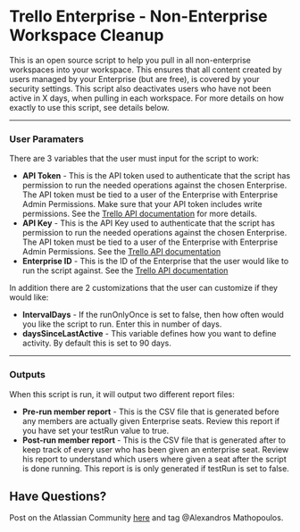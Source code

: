 # Trello Enterprise - Non-Enterprise Workspace Cleanup

This is an open source script to help you pull in all non-enterprise workspaces into your workspace. This ensures that all content created by users managed by your Enterprise (but are free), is covered by your security settings. This script also deactivates users who have not been active in X days, when pulling in each workspace. For more details on how exactly to use this script, see details below. 

---
### User Paramaters 
There are 3 variables that the user must input for the script to work:
- **API Token** - This is the API token used to authenticate that the script has permission to run the needed operations against the chosen Enterprise. The API token must be tied to a user of the Enterprise with Enterprise Admin Permissions. Make sure that your API token includes write permissions. See the [Trello API documentation](https://developer.atlassian.com/cloud/trello/guides/rest-api/api-introduction/)
 for more details. 
- **API Key** - This is the API Key used to authenticate that the script has permission to run the needed operations against the chosen Enterprise. The API token must be tied to a user of the Enterprise with Enterprise Admin Permissions. See the [Trello API documentation](https://developer.atlassian.com/cloud/trello/guides/rest-api/api-introduction/)
- **Enterprise ID** - This is the ID of the Enterprise that the user would like to run the script against. See the [Trello API documentation](https://developer.atlassian.com/cloud/trello/guides/rest-api/api-introduction/)
 
In addition there are 2 customizations that the user can customize if they would like: 
- **IntervalDays** - If the runOnlyOnce is set to false, then how often would you like the script to run. Enter this in number of days. 
- **daysSinceLastActive** - This variable defines how you want to define activity. By default this is set to 90 days. 


---
### Outputs
When this script is run, it will output two different report files:
- **Pre-run member report** - This is the CSV file that is generated before any members are actually given Enterprise seats. Review this report if you have set your testRun value to true.
- **Post-run member report** - This is the CSV file that is generated after to keep track of every user who has been given an enterprise seat. Review his report to understand which users where given a seat after the script is done running. This report is is only generated if testRun is set to false.

## Have Questions?
Post on the Atlassian Community [here](https://community.atlassian.com/t5/Trello/ct-p/trello) and tag @Alexandros Mathopoulos.
